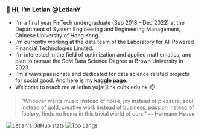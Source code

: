 ### 👋 Hi, I’m **Letian** @LetianY
- I’m a final year FinTech undergraduate (Sep 2018 - Dec 2022) at the Department of System Engineering and Engineering Management, Chinese University of Hong Kong.
- I’m currently working at the data team of the Laboratory for AI-Powered Financial Technologies Limited.
- I’m interested in the field of optimization and applied mathematics, and plan to persue the ScM Data Science Degree at Brown University in 2023.
- I'm always passionate and dedicated for data science related projects for social good. And here is my **[kaggle page](https://www.kaggle.com/letianyu)**.
- Welcome to reach me at letian.yu[at]link.cuhk.edu.hk 📫 

> "Whoever wants music instead of noise, joy instead of pleasure, soul instead of gold, creative work instead of business, passion instead of foolery, finds no home in this trivial world of ours." -- Hermann Hesse

[![Letian's GitHub stats](https://github-readme-stats.vercel.app/api?username=LetianY&count_private=true&show_icons=true&include_all_commits=true)](https://github.com/LetianY/github-readme-stats)
[![Top Langs](https://github-readme-stats.vercel.app/api/top-langs/?username=LetianY&show_icons=true&layout=compact)](https://github.com/LetianY/github-readme-stats)

<!---
LetianY/LetianY is a ✨ special ✨ repository because its `README.md` (this file) appears on your GitHub profile.
You can click the Preview link to take a look at your changes.
--->
